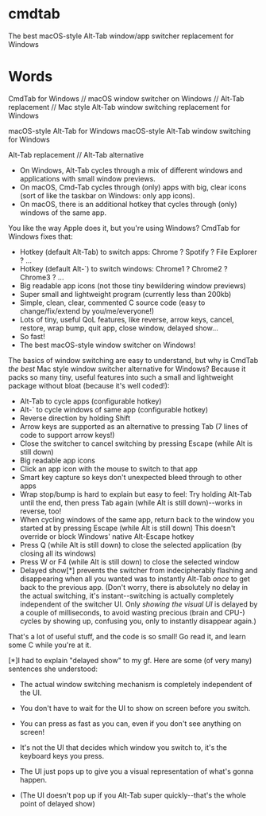 # cmdtab
 The best macOS-style Alt-Tab window/app switcher replacement for Windows

# Words

CmdTab for Windows // macOS window switcher on Windows // Alt-Tab replacement // Mac style Alt-Tab window switching replacement for Windows

macOS-style Alt-Tab for Windows
macOS-style Alt-Tab window switching for Windows

Alt-Tab replacement // Alt-Tab alternative

- On Windows, Alt-Tab cycles through a mix of different windows and applications with small window previews.
- On macOS, Cmd-Tab cycles through (only) apps with big, clear icons (sort of like the taskbar on Windows: only app icons).
- On macOS, there is an additional hotkey that cycles through (only) windows of the same app.

You like the way Apple does it, but you're using Windows? CmdTab for Windows fixes that:

- Hotkey (default Alt-Tab) to switch apps: Chrome ? Spotify ? File Explorer ? ...
- Hotkey (default Alt-`) to switch windows: Chrome1 ? Chrome2 ? Chrome3 ? ...
- Big readable app icons (not those tiny bewildering window previews)
- Super small and lightweight program (currently less than 200kb)
- Simple, clean, clear, commented C source code (easy to change/fix/extend by you/me/everyone!)
- Lots of tiny, useful QoL features, like reverse, arrow keys, cancel, restore, wrap bump, quit app, close window, delayed show...
- So fast!
- The best macOS-style window switcher on Windows!

The basics of window switching are easy to understand, but why is CmdTab *the best* Mac style window switcher alternative for Windows? Because it packs so many tiny, useful features into such a small and lightweight package without bloat (because it's well coded!):

- Alt-Tab to cycle apps (configurable hotkey)
- Alt-` to cycle windows of same app (configurable hotkey)
- Reverse direction by holding Shift
- Arrow keys are supported as an alternative to pressing Tab (7 lines of code to support arrow keys!)
- Close the switcher to cancel switching by pressing Escape (while Alt is still down)
- Big readable app icons
- Click an app icon with the mouse to switch to that app
- Smart key capture so keys don't unexpected bleed through to other apps
- Wrap stop/bump is hard to explain but easy to feel: Try holding Alt-Tab until the end, then press Tab again (while Alt is still down)--works in reverse, too!
- When cycling windows of the same app, return back to the window you started at by pressing Escape (while Alt is still down)
This doesn't override or block Windows' native Alt-Escape hotkey
- Press Q (while Alt is still down) to close the selected application (by closing all its windows)
- Press W or F4 (while Alt is still down) to close the selected window
- Delayed show[*] prevents the switcher from indecipherably flashing and disappearing when all you wanted was to instantly Alt-Tab *once* to get back to the previous app. (Don't worry, there is absolutely no delay in the actual switching, it's instant--switching is actually completely independent of the switcher UI. Only *showing the visual UI* is delayed by a couple of milliseconds, to avoid wasting precious (brain and CPU-) cycles by showing up, confusing you, only to instantly disappear again.)

That's a lot of useful stuff, and the code is so small! Go read it, and learn some C while you're at it.

[*]I had to explain "delayed show" to my gf. Here are some (of very many) sentences she understood:

- The actual window switching mechanism is completely independent of the UI.

- You don't have to wait for the UI to show on screen before you switch.
- You can press as fast as you can, even if you don't see anything on screen!

- It's not the UI that decides which window you switch to, it's the keyboard keys you press.
- The UI just pops up to give you a visual representation of what's gonna happen.
- (The UI doesn't pop up if you Alt-Tab super quickly--that's the whole point of delayed show) 
